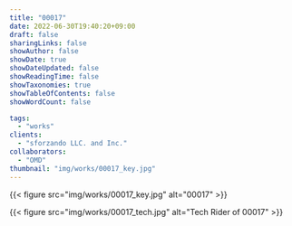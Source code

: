 ```yaml
---
title: "00017"
date: 2022-06-30T19:40:20+09:00
draft: false
sharingLinks: false
showAuthor: false
showDate: true
showDateUpdated: false
showReadingTime: false
showTaxonomies: true
showTableOfContents: false
showWordCount: false

tags:
  - "works"
clients:
  - "sforzando LLC. and Inc."
collaborators:
  - "OMD"
thumbnail: "img/works/00017_key.jpg"
---
```


{{< figure src="img/works/00017_key.jpg" alt="00017" >}}

{{< figure src="img/works/00017_tech.jpg" alt="Tech Rider of 00017" >}}
